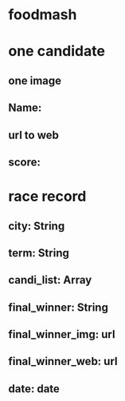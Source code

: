 # foodmash

# one candidate
## one image
## Name:
## url to web
## score:



# race record
## city: String
## term: String
## candi_list: Array
## final_winner: String
## final_winner_img: url
## final_winner_web: url
## date: date